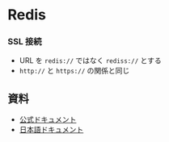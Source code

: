 # Redis

### SSL 接続
- URL を `redis://` ではなく `rediss://` とする
- `http://` と `https://` の関係と同じ
## 資料
- [公式ドキュメント](https://redis.io/documentation)
- [日本語ドキュメント](http://mogile.web.fc2.com/redis/index.html)